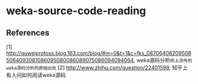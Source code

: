# weka-source-code-reading

## References
[1] http://quweiprotoss.blog.163.com/blog/#m=0&t=1&c=fks_087064082095085064093081086095080086089075086094094064, weka源码分析`网上流传的weka源码分析的原始出处`
[2] http://www.zhihu.com/question/22401599, 知乎上有人问如何阅读weka源码
